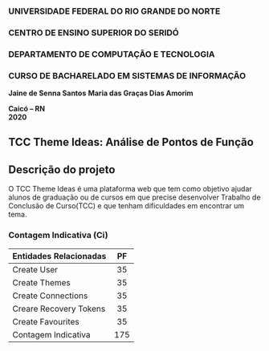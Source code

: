 ### **UNIVERSIDADE FEDERAL DO RIO GRANDE DO NORTE**

### **CENTRO DE ENSINO SUPERIOR DO SERIDÓ**

### **DEPARTAMENTO DE COMPUTAÇÃO E TECNOLOGIA**

### **CURSO DE BACHARELADO EM SISTEMAS DE INFORMAÇÃO**

**Jaine de Senna Santos**
**Maria das Graças Dias Amorim**

**Caicó – RN**  
**2020**

## **TCC Theme Ideas: Análise de Pontos de Função**

## Descrição do projeto

O TCC Theme Ideas é uma plataforma web que tem como objetivo ajudar alunos de graduação ou de cursos em que precise desenvolver Trabalho de Conclusão de Curso(TCC) e que tenham dificuldades em encontrar um tema.

### Contagem Indicativa (Ci)

| **Entidades Relacionadas** | **PF** |
|  :------- | :----: |
| Create User|35|
| Create Themes|35|
| Create Connections|35
| Creare Recovery Tokens|35
| Create Favourites|35|
| Contagem Indicativa|175